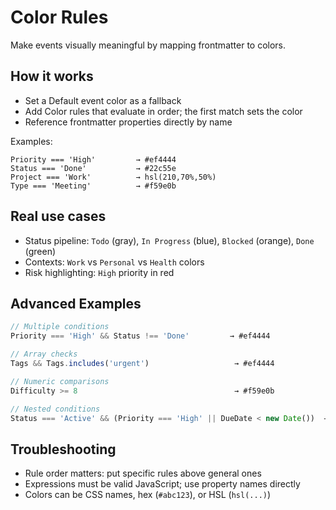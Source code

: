 # Color Rules

Make events visually meaningful by mapping frontmatter to colors.

## How it works

- Set a Default event color as a fallback
- Add Color rules that evaluate in order; the first match sets the color
- Reference frontmatter properties directly by name

Examples:

```text
Priority === 'High'         → #ef4444
Status === 'Done'           → #22c55e
Project === 'Work'          → hsl(210,70%,50%)
Type === 'Meeting'          → #f59e0b
```

## Real use cases

- Status pipeline: `Todo` (gray), `In Progress` (blue), `Blocked` (orange), `Done` (green)
- Contexts: `Work` vs `Personal` vs `Health` colors
- Risk highlighting: `High` priority in red

## Advanced Examples

```javascript
// Multiple conditions
Priority === 'High' && Status !== 'Done'         → #ef4444

// Array checks
Tags && Tags.includes('urgent')                   → #ef4444

// Numeric comparisons
Difficulty >= 8                                   → #f59e0b

// Nested conditions
Status === 'Active' && (Priority === 'High' || DueDate < new Date())  → #3b82f6
```

## Troubleshooting

- Rule order matters: put specific rules above general ones
- Expressions must be valid JavaScript; use property names directly
- Colors can be CSS names, hex (`#abc123`), or HSL (`hsl(...)`)
